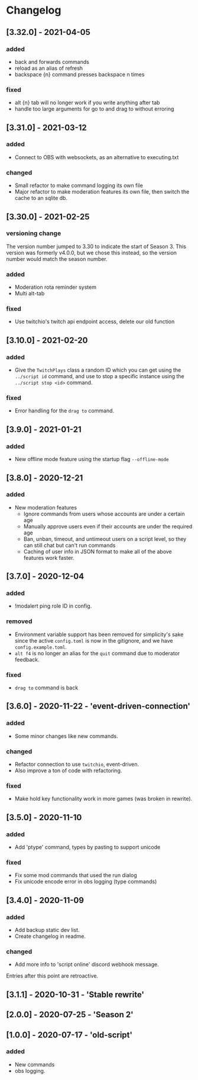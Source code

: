 # Changelog

## [3.32.0] - 2021-04-05
### added
- back and forwards commands
- reload as an alias of refresh
- backspace {n} command presses backspace n times
### fixed
- alt {n} tab will no longer work if you write anything after tab
- handle too large arguments for go to and drag to without erroring

## [3.31.0] - 2021-03-12
### added
- Connect to OBS with websockets, as an alternative to executing.txt
### changed
- Small refactor to make command logging its own file
- Major refactor to make moderation features its own file, then switch the cache to an sqlite db.

## [3.30.0] - 2021-02-25
### versioning change
The version number jumped to 3.30 to indicate the start of Season 3. This version was formerly v4.0.0, but we chose this instead, so the version number would match the season number.
### added
- Moderation rota reminder system
- Multi alt-tab
### fixed
- Use twitchio's twitch api endpoint access, delete our old function

## [3.10.0] - 2021-02-20
### added
- Give the `TwitchPlays` class a random ID which you can get using the `../script id` command, and use to stop a specific instance using the `../script stop <id>` command.
### fixed
- Error handling for the `drag to` command.

## [3.9.0] - 2021-01-21
### added
- New offline mode feature using the startup flag `--offline-mode`

## [3.8.0] - 2020-12-21
### added
- New moderation features
    - Ignore commands from users whose accounts are under a certain age
    - Manually approve users even if their accounts are under the required age
    - Ban, unban, timeout, and untimeout users on a script level, so they can still chat but can't run commands
    - Caching of user info in JSON format to make all of the above features work faster.

## [3.7.0] - 2020-12-04
### added
- !modalert ping role ID in config.
### removed
- Environment variable support has been removed for simplicity's sake since the active `config.toml` is now in the gitignore, and we have `config.example.toml`.
- `alt f4` is no longer an alias for the `quit` command due to moderator feedback.
### fixed
- `drag to` command is back

## [3.6.0] - 2020-11-22 - 'event-driven-connection'
### added
- Some minor changes like new commands.
### changed
- Refactor connection to use `twitchio`, event-driven.
- Also improve a ton of code with refactoring.
### fixed
- Make hold key functionality work in more games (was broken in rewrite).

## [3.5.0] - 2020-11-10
### added
- Add 'ptype' command, types by pasting to support unicode
### fixed
- Fix some mod commands that used the run dialog
- Fix unicode encode error in obs logging (type commands)

## [3.4.0] - 2020-11-09
### added
- Add backup static dev list.
- Create changelog in readme.
### changed
- Add more info to 'script online' discord webhook message.



Entries after this point are retroactive.

## [3.1.1] - 2020-10-31 - 'Stable rewrite'

## [2.0.0] - 2020-07-25 - 'Season 2'

## [1.0.0] - 2020-07-17 - 'old-script'
### added 
- New commands
- obs logging.
